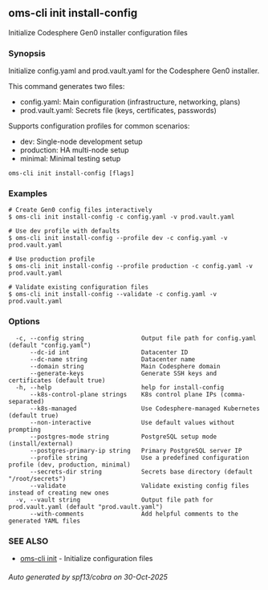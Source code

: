 ## oms-cli init install-config

Initialize Codesphere Gen0 installer configuration files

### Synopsis

Initialize config.yaml and prod.vault.yaml for the Codesphere Gen0 installer.

This command generates two files:
- config.yaml: Main configuration (infrastructure, networking, plans)
- prod.vault.yaml: Secrets file (keys, certificates, passwords)

Supports configuration profiles for common scenarios:
- dev: Single-node development setup
- production: HA multi-node setup
- minimal: Minimal testing setup

```
oms-cli init install-config [flags]
```

### Examples

```
# Create Gen0 config files interactively
$ oms-cli init install-config -c config.yaml -v prod.vault.yaml

# Use dev profile with defaults
$ oms-cli init install-config --profile dev -c config.yaml -v prod.vault.yaml

# Use production profile
$ oms-cli init install-config --profile production -c config.yaml -v prod.vault.yaml

# Validate existing configuration files
$ oms-cli init install-config --validate -c config.yaml -v prod.vault.yaml

```

### Options

```
  -c, --config string                Output file path for config.yaml (default "config.yaml")
      --dc-id int                    Datacenter ID
      --dc-name string               Datacenter name
      --domain string                Main Codesphere domain
      --generate-keys                Generate SSH keys and certificates (default true)
  -h, --help                         help for install-config
      --k8s-control-plane strings    K8s control plane IPs (comma-separated)
      --k8s-managed                  Use Codesphere-managed Kubernetes (default true)
      --non-interactive              Use default values without prompting
      --postgres-mode string         PostgreSQL setup mode (install/external)
      --postgres-primary-ip string   Primary PostgreSQL server IP
      --profile string               Use a predefined configuration profile (dev, production, minimal)
      --secrets-dir string           Secrets base directory (default "/root/secrets")
      --validate                     Validate existing config files instead of creating new ones
  -v, --vault string                 Output file path for prod.vault.yaml (default "prod.vault.yaml")
      --with-comments                Add helpful comments to the generated YAML files
```

### SEE ALSO

* [oms-cli init](oms-cli_init.md)	 - Initialize configuration files

###### Auto generated by spf13/cobra on 30-Oct-2025
